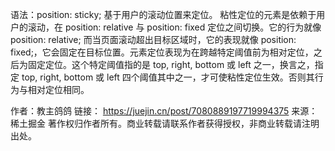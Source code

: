 语法：position: sticky; 基于用户的滚动位置来定位。
粘性定位的元素是依赖于用户的滚动，在 position: relative 与 position: fixed 定位之间切换。它的行为就像 position: relative; 而当页面滚动超出目标区域时，它的表现就像 position: fixed;，它会固定在目标位置。元素定位表现为在跨越特定阈值前为相对定位，之后为固定定位。这个特定阈值指的是 top, right, bottom 或 left 之一，换言之，指定 top, right, bottom 或 left 四个阈值其中之一，才可使粘性定位生效。否则其行为与相对定位相同。

作者：教主鸽鸽
链接： https://juejin.cn/post/7080889197719994375
来源：稀土掘金
著作权归作者所有。商业转载请联系作者获得授权，非商业转载请注明出处。